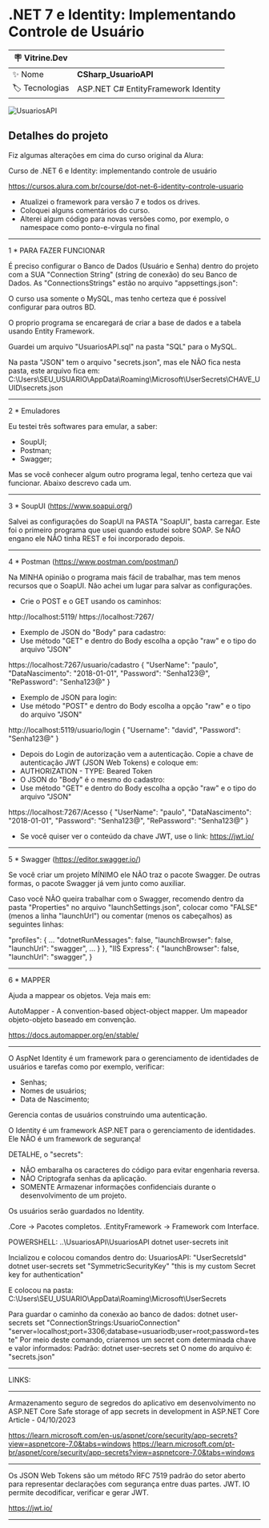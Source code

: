 <h1 align="left">.NET 7 e Identity: Implementando Controle de Usuário</h1>

| :placard: Vitrine.Dev |  |
| -------------  | --- |
| :sparkles: Nome        | **CSharp_UsuarioAPI**
| :label: Tecnologias | ASP.NET C# EntityFramework Identity

![UsuariosAPI](https://github.com/FabioIngenito/CSharp_UsuarioAPI/assets/24603753/2067283b-681e-442e-af4d-3b7f3ad4c3b9#vitrinedev)

<h2 align="left">Detalhes do projeto</h2>

Fiz algumas alterações em cima do curso original da Alura:

Curso de
.NET 6 e Identity: implementando controle de usuário

https://cursos.alura.com.br/course/dot-net-6-identity-controle-usuario

- Atualizei o framework para versão 7 e todos os drives. 
- Coloquei alguns comentários do curso.
- Alterei algum código para novas versões como, por exemplo, o namespace como ponto-e-vírgula no final

------------------------
1 * PARA FAZER FUNCIONAR

  É preciso configurar o Banco de Dados (Usuário e Senha) dentro do projeto com a SUA "Connection String" (string de conexão) do seu Banco de Dados.
  As "ConnectionsStrings" estão no arquivo "appsettings.json":

  O curso usa somente o MySQL, mas tenho certeza que é possível configurar para outros BD.

  O proprio programa se encaregará de criar a base de dados e a tabela usando Entity Framework.

  Guardei um arquivo "UsuariosAPI.sql" na pasta "SQL" para o MySQL.

  Na pasta "JSON" tem o arquivo "secrets.json", mas ele NÃO fica nesta pasta, este arquivo fica em:
  C:\Users\SEU_USUARIO\AppData\Roaming\Microsoft\UserSecrets\CHAVE_UUID\secrets.json

------------------------

2 * Emuladores

Eu testei três softwares para emular, a saber:

  - SoupUI; 
  - Postman; 
  - Swagger; 

Mas se você conhecer algum outro programa legal, tenho certeza que vai funcionar. Abaixo descrevo cada um.

---------------------------------
3 * SoupUI (https://www.soapui.org/)

  Salvei as configurações do SoapUI na PASTA "SoapUI", basta carregar.
  Este foi o primeiro programa que usei quando estudei sobre SOAP. Se NÃO engano ele NÃO tinha REST e foi incorporado depois.

---------------------------------
4 * Postman (https://www.postman.com/postman/)

  Na MINHA opinião o programa mais fácil de trabalhar, mas tem menos recursos que o SoapUI. Não achei um lugar para salvar as configurações.

  - Crie o POST e o GET usando os caminhos: 

http://localhost:5119/
https://localhost:7267/

  - Exemplo de JSON do "Body" para cadastro:
  - Use método "GET" e dentro do Body escolha a opção "raw" e o tipo do arquivo "JSON"

https://localhost:7267/usuario/cadastro
{
    "UserName": "paulo",
    "DataNascimento": "2018-01-01",
    "Password": "Senha123@",
    "RePassword": "Senha123@"
}

  - Exemplo de JSON para login:
  - Use método "POST" e dentro do Body escolha a opção "raw" e o tipo do arquivo "JSON"

http://localhost:5119/usuario/login
{
    "Username": "david",
    "Password": "Senha123@"
}

  - Depois do Login de autorização vem a autenticação. Copie a chave de autenticação JWT (JSON Web Tokens) e coloque em:
  - AUTHORIZATION - TYPE: Beared Token
  - O JSON do "Body" é o mesmo do cadastro:
  - Use método "GET" e dentro do Body escolha a opção "raw" e o tipo do arquivo "JSON"

https://localhost:7267/Acesso
{
    "UserName": "paulo",
    "DataNascimento": "2018-01-01",
    "Password": "Senha123@",
    "RePassword": "Senha123@"
}

  - Se você quiser ver o conteúdo da chave JWT, use o link: https://jwt.io/

---------------------------------
5 * Swagger (https://editor.swagger.io/)

   Se você criar um projeto MÍNIMO ele NÃO traz o pacote Swagger. De outras formas, o pacote Swagger já vem junto como auxiliar.

   Caso você NÃO queira trabalhar com o Swagger, recomendo dentro da pasta "Properties" no arquivo "launchSettings.json", colocar como "FALSE" (menos a linha "launchUrl") ou comentar (menos os cabeçalhos) as seguintes linhas:

"profiles": {
   ...
   "dotnetRunMessages": false,
   "launchBrowser": false,
   "launchUrl": "swagger",
   ...
   }
},
"IIS Express": {
   "launchBrowser": false,
   "launchUrl": "swagger",
}

---------------------------------
6 * MAPPER

Ajuda a mappear os objetos. Veja mais em:

AutoMapper - A convention-based object-object mapper.
Um mapeador objeto-objeto baseado em convenção.

https://docs.automapper.org/en/stable/

---------------------------------
O AspNet Identity é um framework para o gerenciamento de identidades de usuários e tarefas como por exemplo, verificar: 

  - Senhas;
  - Nomes de usuários;
  - Data de Nascimento;

Gerencia contas de usuários construindo uma autenticação.

O Identity é um framework ASP.NET para o gerenciamento de identidades. Ele NÃO é um framework de segurança!

DETALHE, o "secrets":

  - NÃO embaralha os caracteres do código para evitar engenharia reversa.
  - NÃO Criptografa senhas da aplicação.
  - SOMENTE Armazenar informações confidenciais durante o desenvolvimento de um projeto.

Os usuários serão guardados no Identity.

.Core -> Pacotes completos.
.EntityFramework -> Framework com Interface.

  POWERSHELL:
..\UsuariosAPI\UsuariosAPI
dotnet user-secrets init

Incializou e colocou comandos dentro do: UsuariosAPI: "UserSecretsId"
dotnet user-secrets set "SymmetricSecurityKey" "this is my custom Secret key for authentication"

E colocou na pasta:
C:\Users\SEU_USUARIO\AppData\Roaming\Microsoft\UserSecrets

  Para guardar o caminho da conexão ao banco de dados:
  dotnet user-secrets set "ConnectionStrings:UsuarioConnection" "server=localhost;port=3306;database=usuariodb;user=root;password=teste"
  Por meio deste comando, criaremos um secret com determinada chave e valor informados:
  Padrão: dotnet user-secrets set <chave> <valor>
  O nome do arquivo é: "secrets.json"

---------------------------------

LINKS:

---------------------------------

Armazenamento seguro de segredos do aplicativo em desenvolvimento no ASP.NET Core
Safe storage of app secrets in development in ASP.NET Core
Article - 04/10/2023

https://learn.microsoft.com/en-us/aspnet/core/security/app-secrets?view=aspnetcore-7.0&tabs=windows
https://learn.microsoft.com/pt-br/aspnet/core/security/app-secrets?view=aspnetcore-7.0&tabs=windows

---------------------------------

Os JSON Web Tokens são um método RFC 7519 padrão do setor aberto para representar declarações com segurança entre duas partes.
JWT. IO permite decodificar, verificar e gerar JWT.

https://jwt.io/

---------------------------------
